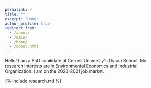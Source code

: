 ```yaml
---
permalink: /
title: ""
excerpt: "Home"
author_profile: true
redirect_from: 
  - /about/
  - /main/  
  - /home/  
  - /about.html
---
```


Hello! I am a PhD candidate at Cornell University's Dyson School. My research interests are in Environmental Economics and Industrial Organization. I am on the 2020-2021 job market.


{% include research.md %}

